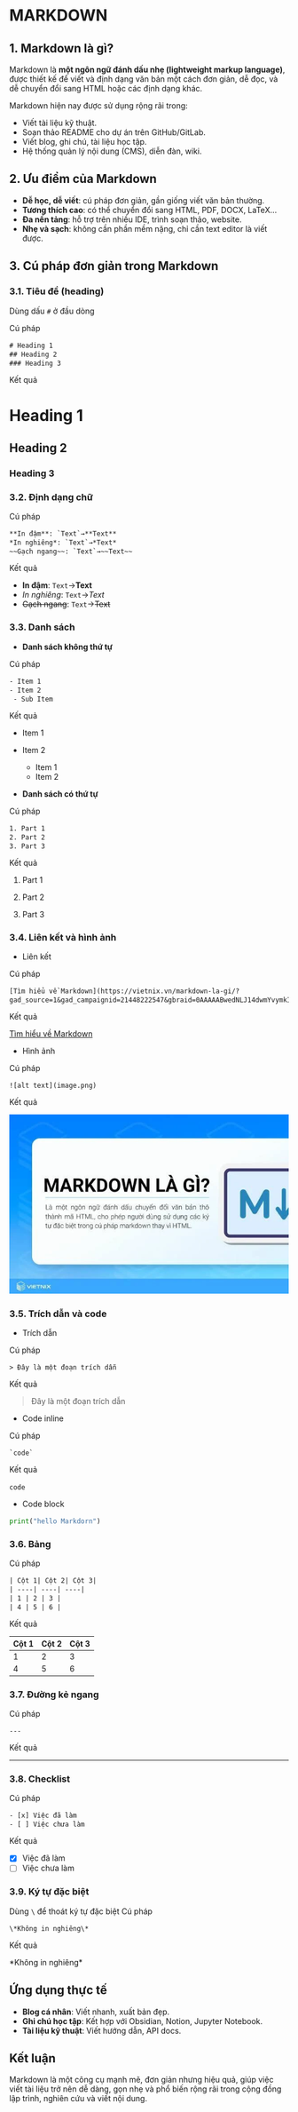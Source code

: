# MARKDOWN
## 1. Markdown là gì?
Markdown là **một ngôn ngữ đánh dấu nhẹ (lightweight markup language)**, được thiết kế để viết và định dạng văn bản một cách đơn giản, dễ đọc, và dễ chuyển đổi sang HTML hoặc các định dạng khác.

Markdown hiện nay được sử dụng rộng rãi trong:
- Viết tài liệu kỹ thuật.
- Soạn thảo README cho dự án trên GitHub/GitLab.
- Viết blog, ghi chú, tài liệu học tập.
- Hệ thống quản lý nội dung (CMS), diễn đàn, wiki.
## 2. Ưu điểm của Markdown
- **Dễ học, dễ viết**: cú pháp đơn giản, gần giống viết văn bản thường.
- **Tương thích cao**: có thể chuyển đổi sang HTML, PDF, DOCX, LaTeX…
- **Đa nền tảng**: hỗ trợ trên nhiều IDE, trình soạn thảo, website.
- **Nhẹ và sạch**: không cần phần mềm nặng, chỉ cần text editor là viết được.
## 3. Cú pháp đơn giản trong Markdown
### 3.1. Tiêu đề (heading)
Dùng dấu `#` ở đầu dòng

Cú pháp
```
# Heading 1
## Heading 2
### Heading 3
```
Kết quả
# Heading 1
## Heading 2
### Heading 3
### 3.2. Định dạng chữ
Cú pháp
```
**In đậm**: `Text`→**Text**
*In nghiêng*: `Text`→*Text*
~~Gạch ngang~~: `Text`→~~Text~~
```
Kết quả
- **In đậm**: `Text`→**Text**
- *In nghiêng*: `Text`→*Text*
- ~~Gạch ngang~~: `Text`→~~Text~~
### 3.3. Danh sách
- **Danh sách không thứ tự**

Cú pháp
```
- Item 1
- Item 2
 - Sub Item
```
Kết quả

- Item 1

- Item 2

  - Item 1
  - Item 2
- **Danh sách có thứ tự**

Cú pháp
```
1. Part 1
2. Part 2
3. Part 3

```
Kết quả

1. Part 1

2. Part 2

3. Part 3
### 3.4. Liên kết và hình ảnh
- Liên kết

Cú pháp
```
[Tìm hiểu về Markdown](https://vietnix.vn/markdown-la-gi/?gad_source=1&gad_campaignid=21448222547&gbraid=0AAAAABwedNLJ14dwmYvymkIQgePYL15oo&gclid=Cj0KCQjwoP_FBhDFARIsANPG24PwRrSOXBdxQgpNaLrKobJc3HetS2MOMQpGaMXT2Lflkmd0aAikAjwaAsL8EALw_wcB)
```
Kết quả

[Tìm hiểu về Markdown](https://vietnix.vn/markdown-la-gi/?gad_source=1&gad_campaignid=21448222547&gbraid=0AAAAABwedNLJ14dwmYvymkIQgePYL15oo&gclid=Cj0KCQjwoP_FBhDFARIsANPG24PwRrSOXBdxQgpNaLrKobJc3HetS2MOMQpGaMXT2Lflkmd0aAikAjwaAsL8EALw_wcB)
- Hình ảnh

Cú pháp
```
![alt text](image.png)
```
Kết quả

![alt text](image.png)
### 3.5. Trích dẫn và code
- Trích dẫn

Cú pháp
```
> Đây là một đoạn trích dẫn
```
Kết quả
> Đây là một đoạn trích dẫn
- Code inline

Cú pháp
```
`code`
```
Kết quả

`code`
- Code block

```python
print("hello Markdorn")
```
### 3.6. Bảng
Cú pháp

```
| Cột 1| Cột 2| Cột 3|
| ----| ----| ----|
| 1 | 2 | 3 |
| 4 | 5 | 6 |
```
Kết quả

| Cột 1| Cột 2| Cột 3|
|----| ----| ----|
| 1 | 2 | 3 |
| 4 | 5 | 6 |
### 3.7. Đường kẻ ngang
Cú pháp

```
---
```
Kết quả

---
### 3.8. Checklist
Cú pháp

```
- [x] Việc đã làm
- [ ] Việc chưa làm
```
Kết quả

- [x] Việc đã làm
- [ ] Việc chưa làm
### 3.9. Ký tự đặc biệt
Dùng `\` để thoát ký tự đặc biệt
Cú pháp

```
\*Không in nghiêng\*
```
Kết quả

\*Không in nghiêng\*
## Ứng dụng thực tế
- **Blog cá nhân**: Viết nhanh, xuất bản đẹp.
- **Ghi chú học tập**: Kết hợp với Obsidian, Notion, Jupyter Notebook.
- **Tài liệu kỹ thuật**: Viết hướng dẫn, API docs.
## Kết luận
Markdown là một công cụ mạnh mẽ, đơn giản nhưng hiệu quả, giúp việc viết tài liệu trở nên dễ dàng, gọn nhẹ và phổ biến rộng rãi trong cộng đồng lập trình, nghiên cứu và viết nội dung.